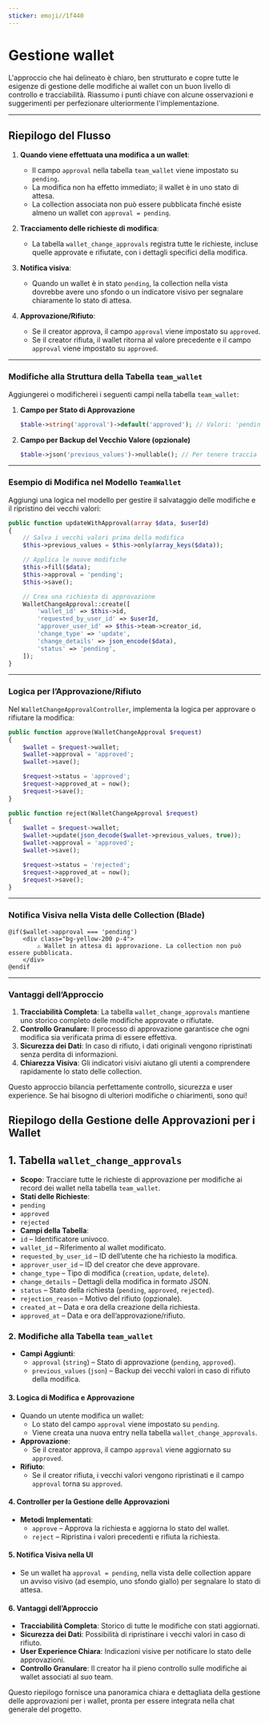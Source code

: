 ```yaml
---
sticker: emoji//1f440
---
```

# Gestione wallet

L'approccio che hai delineato è chiaro, ben strutturato e copre tutte le esigenze di gestione delle modifiche ai wallet con un buon livello di controllo e tracciabilità. Riassumo i punti chiave con alcune osservazioni e suggerimenti per perfezionare ulteriormente l'implementazione.

---

## Riepilogo del Flusso

1. **Quando viene effettuata una modifica a un wallet**:
   - Il campo `approval` nella tabella `team_wallet` viene impostato su `pending`.
   - La modifica non ha effetto immediato; il wallet è in uno stato di attesa.
   - La collection associata non può essere pubblicata finché esiste almeno un wallet con `approval = pending`.

2. **Tracciamento delle richieste di modifica**:
   - La tabella `wallet_change_approvals` registra tutte le richieste, incluse quelle approvate e rifiutate, con i dettagli specifici della modifica.

3. **Notifica visiva**:
   - Quando un wallet è in stato `pending`, la collection nella vista dovrebbe avere uno sfondo o un indicatore visivo per segnalare chiaramente lo stato di attesa.

4. **Approvazione/Rifiuto**:
   - Se il creator approva, il campo `approval` viene impostato su `approved`.
   - Se il creator rifiuta, il wallet ritorna al valore precedente e il campo `approval` viene impostato su `approved`.

---

### Modifiche alla Struttura della Tabella `team_wallet`

Aggiungerei o modificherei i seguenti campi nella tabella `team_wallet`:

1. **Campo per Stato di Approvazione**

   ```php
   $table->string('approval')->default('approved'); // Valori: 'pending', 'approved'
   ```

2. **Campo per Backup del Vecchio Valore (opzionale)**

   ```php
   $table->json('previous_values')->nullable(); // Per tenere traccia dei vecchi valori in caso di rifiuto
   ```

---

### Esempio di Modifica nel Modello `TeamWallet`

Aggiungi una logica nel modello per gestire il salvataggio delle modifiche e il ripristino dei vecchi valori:

```php
public function updateWithApproval(array $data, $userId)
{
    // Salva i vecchi valori prima della modifica
    $this->previous_values = $this->only(array_keys($data));

    // Applica le nuove modifiche
    $this->fill($data);
    $this->approval = 'pending';
    $this->save();

    // Crea una richiesta di approvazione
    WalletChangeApproval::create([
        'wallet_id' => $this->id,
        'requested_by_user_id' => $userId,
        'approver_user_id' => $this->team->creator_id,
        'change_type' => 'update',
        'change_details' => json_encode($data),
        'status' => 'pending',
    ]);
}
```

---

### Logica per l’Approvazione/Rifiuto

Nel `WalletChangeApprovalController`, implementa la logica per approvare o rifiutare la modifica:

```php
public function approve(WalletChangeApproval $request)
{
    $wallet = $request->wallet;
    $wallet->approval = 'approved';
    $wallet->save();

    $request->status = 'approved';
    $request->approved_at = now();
    $request->save();
}

public function reject(WalletChangeApproval $request)
{
    $wallet = $request->wallet;
    $wallet->update(json_decode($wallet->previous_values, true));
    $wallet->approval = 'approved';
    $wallet->save();

    $request->status = 'rejected';
    $request->approved_at = now();
    $request->save();
}
```

---

### Notifica Visiva nella Vista delle Collection (Blade)

```blade
@if($wallet->approval === 'pending')
    <div class="bg-yellow-200 p-4">
        ⚠️ Wallet in attesa di approvazione. La collection non può essere pubblicata.
    </div>
@endif
```

---

### Vantaggi dell’Approccio

1. **Tracciabilità Completa**: La tabella `wallet_change_approvals` mantiene uno storico completo delle modifiche approvate o rifiutate.
2. **Controllo Granulare**: Il processo di approvazione garantisce che ogni modifica sia verificata prima di essere effettiva.
3. **Sicurezza dei Dati**: In caso di rifiuto, i dati originali vengono ripristinati senza perdita di informazioni.
4. **Chiarezza Visiva**: Gli indicatori visivi aiutano gli utenti a comprendere rapidamente lo stato delle collection.

Questo approccio bilancia perfettamente controllo, sicurezza e user experience. Se hai bisogno di ulteriori modifiche o chiarimenti, sono qui!

## Riepilogo della Gestione delle Approvazioni per i Wallet

## 1. **Tabella `wallet_change_approvals`**

- **Scopo**: Tracciare tutte le richieste di approvazione per modifiche ai record dei wallet nella tabella `team_wallet`.
- **Stati delle Richieste**:
- `pending`
- `approved`
- `rejected`
- **Campi della Tabella**:
- `id` – Identificatore univoco.
- `wallet_id` – Riferimento al wallet modificato.
- `requested_by_user_id` – ID dell’utente che ha richiesto la modifica.
- `approver_user_id` – ID del creator che deve approvare.
- `change_type` – Tipo di modifica (`creation`, `update`, `delete`).
- `change_details` – Dettagli della modifica in formato JSON.
- `status` – Stato della richiesta (`pending`, `approved`, `rejected`).
- `rejection_reason` – Motivo del rifiuto (opzionale).
- `created_at` – Data e ora della creazione della richiesta.
- `approved_at` – Data e ora dell’approvazione/rifiuto.

### 2. **Modifiche alla Tabella `team_wallet`**

- **Campi Aggiunti**:
  - `approval` (`string`) – Stato di approvazione (`pending`, `approved`).
  - `previous_values` (`json`) – Backup dei vecchi valori in caso di rifiuto della modifica.

#### 3. **Logica di Modifica e Approvazione**

- Quando un utente modifica un wallet:
  - Lo stato del campo `approval` viene impostato su `pending`.
  - Viene creata una nuova entry nella tabella `wallet_change_approvals`.
- **Approvazione**:
  - Se il creator approva, il campo `approval` viene aggiornato su `approved`.
- **Rifiuto**:
  - Se il creator rifiuta, i vecchi valori vengono ripristinati e il campo `approval` torna su `approved`.

#### 4. **Controller per la Gestione delle Approvazioni**

- **Metodi Implementati**:
  - `approve` – Approva la richiesta e aggiorna lo stato del wallet.
  - `reject` – Ripristina i valori precedenti e rifiuta la richiesta.

#### 5. **Notifica Visiva nella UI**

- Se un wallet ha `approval = pending`, nella vista delle collection appare un avviso visivo (ad esempio, uno sfondo giallo) per segnalare lo stato di attesa.

#### 6. **Vantaggi dell’Approccio**

- **Tracciabilità Completa**: Storico di tutte le modifiche con stati aggiornati.
- **Sicurezza dei Dati**: Possibilità di ripristinare i vecchi valori in caso di rifiuto.
- **User Experience Chiara**: Indicazioni visive per notificare lo stato delle approvazioni.
- **Controllo Granulare**: Il creator ha il pieno controllo sulle modifiche ai wallet associati al suo team.

Questo riepilogo fornisce una panoramica chiara e dettagliata della gestione delle approvazioni per i wallet, pronta per essere integrata nella chat generale del progetto.
